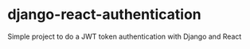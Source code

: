 # django-react-authentication
Simple project to do a JWT token authentication with Django and React
